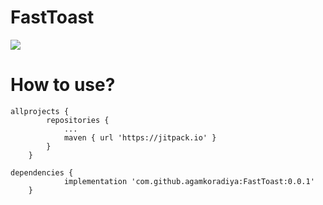 # FastToast
[![](https://jitpack.io/v/agamkoradiya/FastToast.svg)](https://jitpack.io/#agamkoradiya/FastToast)
# How to use?

```
allprojects {
		repositories {
			...
			maven { url 'https://jitpack.io' }
		}
	}
```
```
dependencies {
	        implementation 'com.github.agamkoradiya:FastToast:0.0.1'
	}
```
